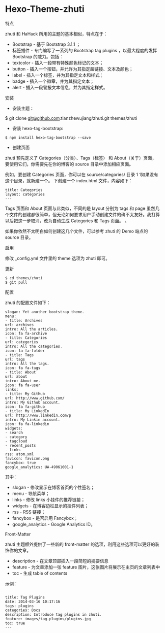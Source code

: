 Hexo-Theme-zhuti
===

特点

zhuti 和 HaHack 所用的主题的基本相似，特点在于：

* Bootstrap - 基于 Bootstrap 3.1.1 ；
* 标签插件 - 专门编写了一系列的 Bootstrap tag plugins ，以最大程度的发挥 Bootstrap 的威力。包括：
* textcolor - 插入一段带有特殊颜色标记的文本；
* button - 插入一个按钮，并允许为其指定超链接、文本及颜色；
* label - 插入一个标签，并为其指定文本和样式；
* badge - 插入一个徽章，并为其指定文本；
* alert - 插入一段警报文本信息，并为其指定样式。

安装

* 安装主题：


$ git clone git@github.com:tianzhewujiang/zhuti.git themes/zhuti

* 安装 hexo-tag-bootstrap:

`$ npm install hexo-tag-bootstrap --save`

* 创建页面

zhuti 预先定义了 Categories（分类）、Tags（标签） 和 About（关于）页面，要使用它们，你需要先在你的博客的 source 目录中添加相应页面。

例如，要创建 Categories 页面，你可以在 source/categories/ 目录 1 1如果没有这个目录，就新建一个。 下创建一个 index.html 文件，内容如下：
```
title: Categories
layout: categories
---
```
Tags 页面和 About 页面与此类似，不同的是 layout 分别为 tags 和 page 虽然几个文件的创建都很简单，但无论如何要求用户手动创建文件的确不太友好。我打算以后把这一步取消，改为自动生成 Categories 和 Tags 页面。 。

如果你依然不太明白如何创建这几个文件，可以参考 zhuti 的 Demo 站点的 source 目录。

启用

修改 _config.yml 文件里的 theme 选项为 zhuti 即可。

更新

```
$ cd themes/zhuti
$ git pull
```

配置

zhuti 的配置文件如下：

```
slogan: Yet another bootstrap theme.
menu:
- title: Archives
url: archives
intro: All the articles.
icon: fa fa-archive
- title: Categories
url: categories
intro: All the categories.
icon: fa fa-folder
- title: Tags
url: tags
intro: All the tags.
icon: fa fa-tags
- title: About
url: about
intro: About me.
icon: fa fa-user
links:
- title: My Github
url: http://www.github.com/
intro: My Github account.
icon: fa fa-github
- title: My LinkedIn
url: http://www.linkedin.com/p
intro: My Linkin account.
icon: fa fa-linkedin
widgets:
- search
- category
- tagcloud
- recent_posts
- links
rss: atom.xml
favicon: favicon.png
fancybox: true
google_analytics: UA-49061001-1
```

其中：

* slogan - 修改显示在博客首页的个性签名；
* menu - 导航菜单；
* links - 修改 links 小挂件的推荐链接；
* widgets - 在博客边栏显示的挂件列表；
* rss - RSS 链接；
* fancybox - 是否启用 Fancybox；
*  google_analytics - Google Analytics ID。

Front-Matter

zhuti 主题额外提供了一些新的 front-matter 的选项，利用这些选项可以更好的装饰你的文章。

* description - 在文章顶部插入一段简短的摘要信息
* feature - 为文章添加一张 feature 图片，这张图片将展示在主页的文章列表中
* toc - 生成 table of contents

示例：
```

title: Tag Plugins
date: 2014-03-16 10:17:16
tags: plugins
categories: Docs
description: Introduce tag plugins in zhuti.
feature: images/tag-plugins/plugins.jpg
toc: true
---
```